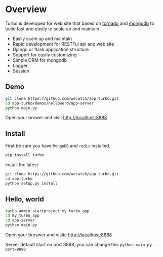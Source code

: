 # Overview

Turbo is developed for web site that based on [tornado](http://tornado.readthedocs.org/en/stable/) and [mongodb](https://www.mongodb.org/) to build fast and easily to scale up and maintain.


- Easily scale up and maintain
- Rapid development for RESTFul api and web site
- Django or flask application structure
- Support for easily customizing
- Simple ORM for mongodb
- Logger
- Session


## Demo


```sh
git clone https://github.com/wecatch/app-turbo.git
cd app-turbo/demos/helloword/app-server
python main.py
```

Open your brower and visit [http://localhost:8888](http://localhost:8888)


## Install

First be sure you have `MongoDB` and `redis` installed.


```sh
pip install turbo
```

Install the latest

```sh
git clone https://github.com/wecatch/app-turbo.git
cd app-turbo
python setup.py install
```

## Hello, world 


```bash
turbo-admin startproject my_turbo_app
cd my_turbo_app
cd app-server
python main.py 
```

Open your broswer and visite [http://localhost:8888](http://localhost:8888)

Server default start on port 8888, you can change this `python main.py --port=8890`
